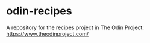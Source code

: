 # odin-recipes
A repository for the recipes project in The Odin Project: https://www.theodinproject.com/
